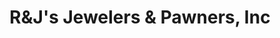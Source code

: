 ---
title: "R&J's Jewelers & Pawners, Inc"
url: /berwyn/randjs-jewelers-and-pawners-inc/
shop: pawnbroker
---